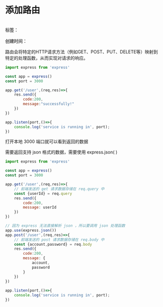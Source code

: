 # 添加路由

<div style="color: red;padding: 16px 0; font-weight: 600;color: rgb(82 82 82); display: flex;gap: 10px;">
    <span>标签：</span>
    <Badge type="tip" text="工作" />
    <Badge type="tip" text="初始化" />
    <Badge type="tip" text="原子化" />
</div>

<div style="color: red; font-weight: 600;color: rgb(82 82 82);">
    <span>创建时间：</span>
    <Badge type="tip" text="2024-05-02" />
</div>

路由会将特定的HTTP请求方法（例如GET、POST、PUT、DELETE等）映射到特定的处理函数，从而实现对请求的响应。

```js
import express from 'express'

const app = express()
const port = 3000

app.get('/user',(req,res)=>{
    res.send({
        code:200,
        message:"successfully!"
    })
})

app.listen(port,()=>{
    console.log('service is running in', port);
})

```

打开本地 3000 端口就可以看到返回的数据

需要返回支持 json 格式的数据，需要使用 express.json( )
```js
import express from 'express'

const app = express()
const port = 3000

app.get('/user',(req,res)=>{
    // 前端发送的 get 请求数据存储在 req.query 中
    const {userId} = req.query
    res.send({
        code:200,
        message: userId
    })
})

// 因为 express 无法直接解析 json ，所以要调用 json 处理函数
app.use(express.json())
app.post('/user',(req,res)=>{
    // 前端发送的 post 请求数据存储在 req.body 中
    const {account,password} = req.body
    res.send({
        code:200,
        message: {
            account,
            password
        }
    })
})
  
app.listen(port,()=>{
    console.log('service is running in', port);
})

```